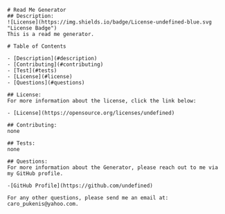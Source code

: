 
    # Read Me Generator
    ## Description:
    ![License](https://img.shields.io/badge/License-undefined-blue.svg "License Badge")
    This is a read me generator.

    # Table of Contents
    
    - [Description](#description)
    - [Contributing](#contributing)
    - [Test](#tests)
    - [License](#license)
    - [Questions](#questions)

    ## License:
    For more information about the license, click the link below:

    - [License](https://opensource.org/licenses/undefined)

    ## Contributing:
    none

    ## Tests:
    none

    ## Questions:
    For more information about the Generator, please reach out to me via my GitHub profile.

    -[GitHub Profile](https://github.com/undefined)

    For any other questions, please send me an email at: caro_pukenis@yahoo.com.
  